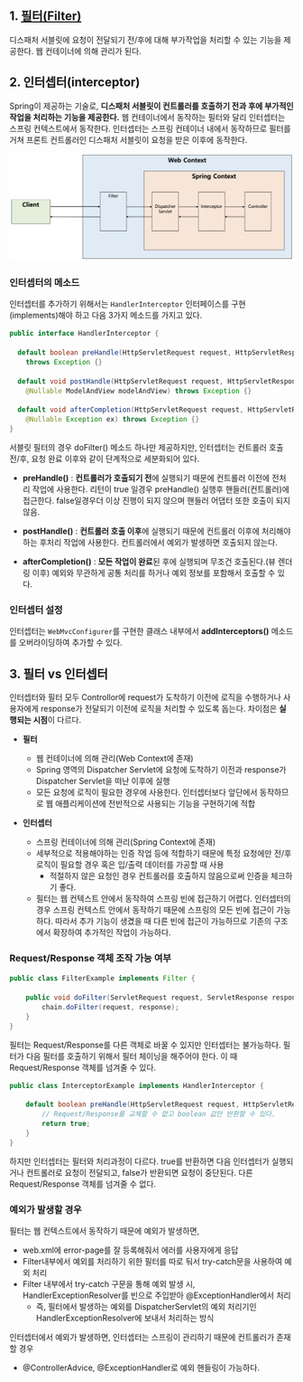 ## 1. [필터(Filter)](https://github.com/dilmah0203/TIL/blob/main/JSP/%EC%84%9C%EB%B8%94%EB%A6%BF%20%ED%95%84%ED%84%B0.md)

디스패처 서블릿에 요청이 전달되기 전/후에 대해 부가작업을 처리할 수 있는 기능을 제공한다. 웹 컨테이너에 의해 관리가 된다.

## 2. 인터셉터(interceptor)

Spring이 제공하는 기술로, **디스패처 서블릿이 컨트롤러를 호출하기 전과 후에 부가적인 작업을 처리하는 기능을 제공한다.** 웹 컨테이너에서 동작하는 필터와 달리 인터셉터는 스프링 컨텍스트에서 동작한다. 인터셉터는 스프링 컨테이너 내에서 동작하므로 필터를 거쳐 프론트 컨트롤러인 디스패처 서블릿이 요청을 받은 이후에 동작한다. 

![img2](https://github.com/dilmah0203/TIL/blob/main/Image/Interceptor1.png)

### 인터셉터의 메소드

인터셉터를 추가하기 위해서는 `HandlerInterceptor` 인터페이스를 구현(implements)해야 하고 다음 3가지 메소드를 가지고 있다.

```java
public interface HandlerInterceptor { 
  
  default boolean preHandle(HttpServletRequest request, HttpServletResponse response, Object handler) 
    throws Exception {} 
  
  default void postHandle(HttpServletRequest request, HttpServletResponse response, Object handler, 
    @Nullable ModelAndView modelAndView) throws Exception {} 
  
  default void afterCompletion(HttpServletRequest request, HttpServletResponse response, Object handler, 
    @Nullable Exception ex) throws Exception {} 
}
```

서블릿 필터의 경우 doFilter() 메소드 하나만 제공하지만, 인터셉터는 컨트롤러 호출 전/후, 요청 완료 이후와 같이 단계적으로 세분화되어 있다.

- **preHandle()** : **컨트롤러가 호출되기 전**에 실행되기 때문에 컨트롤러 이전에 전처리 작업에 사용한다. 리턴이 true 일경우 preHandle() 실행후 핸들러(컨트롤러)에 접근한다. false일경우더 이상 진행이 되지 않으며 핸들러 어댑터 또한 호출이 되지 않음.
  
- **postHandle()** : **컨트롤러 호출 이후**에 실행되기 때문에 컨트롤러 이후에 처리해야 하는 후처리 작업에 사용한다. 컨트롤러에서 예외가 발생하면 호출되지 않는다.
  
- **afterCompletion()** : **모든 작업이 완료**된 후에 실행되며 무조건 호출된다.(뷰 렌더링 이후) 예외와 무관하게 공통 처리를 하거나 예외 정보를 포함해서 호출할 수 있다.

### 인터셉터 설정

인터셉터는 `WebMvcConfigurer`를 구현한 클래스 내부에서 **addInterceptors()** 메소드를 오버라이딩하여 추가할 수 있다.

## 3. 필터 vs 인터셉터

인터셉터와 필터 모두 Controllor에 request가 도착하기 이전에 로직을 수행하거나 사용자에게 response가 전달되기 이전에 로직을 처리할 수 있도록 돕는다. 차이점은 **실행되는 시점**이 다르다.

- **필터**
  - 웹 컨테이너에 의해 관리(Web Context에 존재)
  - Spring 영역의 Dispatcher Servlet에 요청에 도착하기 이전과 response가 Dispatcher Servlet을 떠난 이후에 실행
  - 모든 요청에 로직이 필요한 경우에 사용한다. 인터셉터보다 앞단에서 동작하므로 웹 애플리케이션에 전반적으로 사용되는 기능을 구현하기에 적합

- **인터셉터**     
  - 스프링 컨테이너에 의해 관리(Spring Context에 존재)
  - 세부적으로 적용해야하는 인증 작업 등에 적합하기 때문에 특정 요청에만 전/후 로직이 필요할 경우 혹은 입/출력 데이터를 가공할 때 사용
    - 적절하지 않은 요청인 경우 컨트롤러를 호출하지 않음으로써 인증을 체크하기 좋다.
  - 필터는 웹 컨텍스트 안에서 동작하여 스프링 빈에 접근하기 어렵다. 인터셉터의 경우 스프링 컨텍스트 안에서 동작하기 때문에 스프링의 모든 빈에 접근이 가능하다. 따라서 추가 기능이 생겼을 때 다른 빈에 접근이 가능하므로 기존의 구조에서 확장하여 추가적인 작업이 가능하다.

### Request/Response 객체 조작 가능 여부

```java
public class FilterExample implements Filter {

    public void doFilter(ServletRequest request, ServletResponse response, FilterChain chain) {
        chain.doFilter(request, response);       
    }
}
```

필터는 Request/Response를 다른 객체로 바꿀 수 있지만 인터셉터는 불가능하다. 필터가 다음 필터를 호출하기 위해서 필터 체이닝을 해주어야 한다. 이 때 Request/Response 객체를 넘겨줄 수 있다.

```java
public class InterceptorExample implements HandlerInterceptor {

    default boolean preHandle(HttpServletRequest request, HttpServletResponse response, Object handler) {
        // Request/Response를 교체할 수 없고 boolean 값만 반환할 수 있다.
        return true;
    }
}
```

하지만 인터셉터는 필터와 처리과정이 다르다. true를 반환하면 다음 인터셉터가 실행되거나 컨트롤러로 요청이 전달되고, false가 반환되면 요청이 중단된다. 다른 Request/Response 객체를 넘겨줄 수 없다.

### 예외가 발생할 경우

필터는 웹 컨텍스트에서 동작하기 때문에 예외가 발생하면,
- web.xml에 error-page를 잘 등록해줘서 에러를 사용자에게 응답
- Filter내부에서 예외를 처리하기 위한 필터를 따로 둬서 try-catch문을 사용하여 예외 처리
- Filter 내부에서 try-catch 구문을 통해 예외 발생 시, HandlerExceptionResolver를 빈으로 주입받아 @ExceptionHandler에서 처리
    - 즉, 필터에서 발생하는 예외를 DispatcherServlet의 예외 처리기인 HandlerExceptionResolver에 보내서 처리하는 방식

인터셉터에서 예외가 발생하면, 인터셉터는 스프링이 관리하기 때문에 컨트롤러가 존재할 경우

- @ControllerAdvice, @ExceptionHandler로 예외 핸들링이 가능하다.

